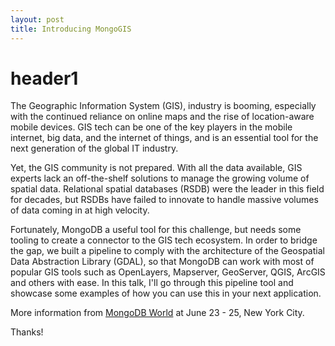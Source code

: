 ```yaml
---
layout: post
title: Introducing MongoGIS
---
```


header1
=======

The Geographic Information System (GIS), industry is booming, especially with the continued reliance on online maps and the rise of location-aware mobile devices. GIS tech can be one of the key players in the mobile internet, big data, and the internet of things, and is an essential tool for the next generation of the global IT industry.


Yet, the GIS community is not prepared. With all the data available, GIS experts lack an off-the-shelf solutions to manage the growing volume of spatial data. Relational spatial databases (RSDB) were the leader in this field for decades, but RSDBs have failed to innovate to handle massive volumes of data coming in at high velocity.


Fortunately, MongoDB a useful tool for this challenge, but needs some tooling to create a connector to the GIS tech ecosystem. In order to bridge the gap, we built a pipeline to comply with the architecture of the Geospatial Data Abstraction Library (GDAL), so that MongoDB can work with most of popular GIS tools such as OpenLayers, Mapserver, GeoServer, QGIS, ArcGIS and others with ease. In this talk, I'll go through this pipeline tool and showcase some examples of how you can use this in your next application.

More information from [MongoDB World](http://world.mongodb.com/mongodb-world/session/giving-mongodb-way-play-gis-community) at June 23 - 25, New York City.


Thanks!
